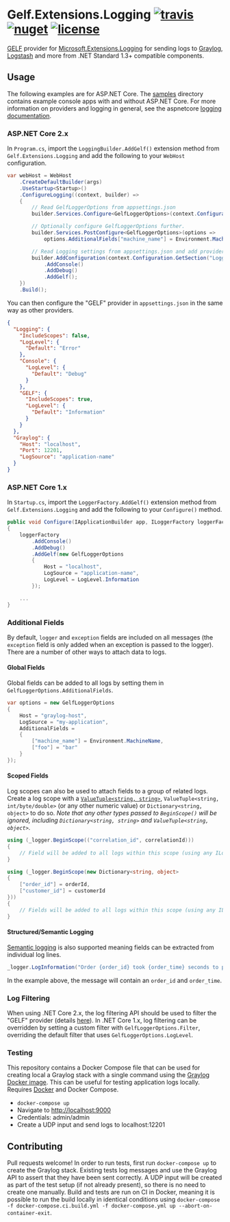 # Gelf.Extensions.Logging [![travis](https://img.shields.io/travis/mattwcole/gelf-extensions-logging.svg?style=flat-square)](https://travis-ci.org/mattwcole/gelf-extensions-logging) [![nuget](https://img.shields.io/nuget/v/Gelf.Extensions.Logging.svg?style=flat-square)](https://www.nuget.org/packages/Gelf.Extensions.Logging) [![license](https://img.shields.io/github/license/mattwcole/gelf-extensions-logging.svg?style=flat-square)](https://github.com/mattwcole/gelf-extensions-logging/blob/master/LICENSE.md)

[GELF](http://docs.graylog.org/en/2.3/pages/gelf.html) provider for [Microsoft.Extensions.Logging](https://github.com/aspnet/Logging) for sending logs to [Graylog](https://www.graylog.org/), [Logstash](https://www.elastic.co/products/logstash) and more from .NET Standard 1.3+ compatible components.

## Usage

The following examples are for ASP.NET Core. The [samples](/samples) directory contains example console apps with and without ASP.NET Core. For more information on providers and logging in general, see the aspnetcore [logging documentation](https://docs.microsoft.com/en-us/aspnet/core/fundamentals/logging?tabs=aspnetcore2x#how-to-add-providers).

### ASP.NET Core 2.x

In `Program.cs`, import the `LoggingBuilder.AddGelf()` extension method from `Gelf.Extensions.Logging` and add the following to your `WebHost` configuration.

```csharp
var webHost = WebHost
    .CreateDefaultBuilder(args)
    .UseStartup<Startup>()
    .ConfigureLogging((context, builder) =>
    {
        // Read GelfLoggerOptions from appsettings.json
        builder.Services.Configure<GelfLoggerOptions>(context.Configuration.GetSection("Graylog"));

        // Optionally configure GelfLoggerOptions further.
        builder.Services.PostConfigure<GelfLoggerOptions>(options =>
            options.AdditionalFields["machine_name"] = Environment.MachineName);

        // Read Logging settings from appsettings.json and add providers.
        builder.AddConfiguration(context.Configuration.GetSection("Logging"))
            .AddConsole()
            .AddDebug()
            .AddGelf();
    })
    .Build();
```

You can then configure the "GELF" provider in `appsettings.json` in the same way as other providers.

```json
{
  "Logging": {
    "IncludeScopes": false, 
    "LogLevel": {
      "Default": "Error"
    },
    "Console": {
      "LogLevel": {
        "Default": "Debug"
      }
    },
    "GELF": {
      "IncludeScopes": true,
      "LogLevel": {
        "Default": "Information"
      }
    }
  },
  "Graylog": {
    "Host": "localhost",
    "Port": 12201,
    "LogSource": "application-name"
  }
}
```

### ASP.NET Core 1.x

In `Startup.cs`, import the `LoggerFactory.AddGelf()` extension method from `Gelf.Extensions.Logging` and add the following to your `Configure()` method.

```csharp
public void Configure(IApplicationBuilder app, ILoggerFactory loggerFactory)
{
    loggerFactory
        .AddConsole()
        .AddDebug()
        .AddGelf(new GelfLoggerOptions
        {
            Host = "localhost",
            LogSource = "application-name",
            LogLevel = LogLevel.Information
        });

    ...
}
```

### Additional Fields

By default, `logger` and `exception` fields are included on all messages (the `exception` field is only added when an exception is passed to the logger). There are a number of other ways to attach data to logs.

#### Global Fields

Global fields can be added to all logs by setting them in `GelfLoggerOptions.AdditionalFields`.

```csharp
var options = new GelfLoggerOptions
{
    Host = "graylog-host",
    LogSource = "my-application",
    AdditionalFields =
    {
        ["machine_name"] = Environment.MachineName,
        ["foo"] = "bar"
    }
});
```

#### Scoped Fields

Log scopes can also be used to attach fields to a group of related logs. Create a log scope with a [`ValueTuple<string, string>`](https://blogs.msdn.microsoft.com/dotnet/2017/03/09/new-features-in-c-7-0/), `ValueTuple<string, int/byte/double>` (or any other numeric value) or `Dictionary<string, object>` to do so. _Note that any other types passed to `BeginScope()` will be ignored, including `Dictionary<string, string>` and `ValueTuple<string, object>`._

```csharp
using (_logger.BeginScope(("correlation_id", correlationId)))
{
    // Field will be added to all logs within this scope (using any ILogger<T> instance).
}

using (_logger.BeginScope(new Dictionary<string, object>
{
    ["order_id"] = orderId,
    ["customer_id"] = customerId
}))
{
    // Fields will be added to all logs within this scope (using any ILogger<T> instance).
}
```

#### Structured/Semantic Logging

[Semantic logging](https://softwareengineering.stackexchange.com/questions/312197/benefits-of-structured-logging-vs-basic-logging) is also supported meaning fields can be extracted from individual log lines.

```csharp
_logger.LogInformation("Order {order_id} took {order_time} seconds to process", orderId, orderTime);
```

In the example above, the message will contain an `order_id` and `order_time`.

### Log Filtering

When using .NET Core 2.x, the log filtering API should be used to filter the "GELF" provider (details [here](https://docs.microsoft.com/en-us/aspnet/core/fundamentals/logging?tabs=aspnetcore2x#log-filtering)). In .NET Core 1.x, log filtering can be overridden by setting a custom filter with `GelfLoggerOptions.Filter`, overriding the default filter that uses `GelfLoggerOptions.LogLevel`.

### Testing

This repository contains a Docker Compose file that can be used for creating local a Graylog stack with a single command using the [Graylog Docker image](https://hub.docker.com/r/graylog/graylog/). This can be useful for testing application logs locally. Requires [Docker](https://www.docker.com/get-docker) and Docker Compose.

- `docker-compose up`
- Navigate to [http://localhost:9000](http://localhost:9000)
- Credentials: admin/admin
- Create a UDP input and send logs to localhost:12201

## Contributing

Pull requests welcome! In order to run tests, first run `docker-compose up` to create the Graylog stack. Existing tests log messages and use the Graylog API to assert that they have been sent correctly. A UDP input will be created as part of the test setup (if not already present), so there is no need to create one manually. Build and tests are run on CI in Docker, meaning it is possible to run the build locally in identical conditions using `docker-compose -f docker-compose.ci.build.yml -f docker-compose.yml up --abort-on-container-exit`.
